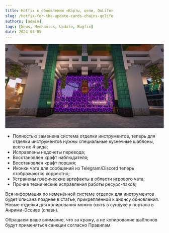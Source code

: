 ```yaml
---
title: Hotfix к обновлению «Карты, цепи, QoLife»
slug: /hotfix-for-the-update-cards-chains-qolife
authors: [admin]
tags: [News, Mechanics, Update, Bugfix]
date: 2024-03-05
---
```


![Портал в Нижний мир в Анрими-Эссиве на HardShard](./img/portal-v-anrimi-essive-na-hardshard.jpg)

<!-- truncate -->

- Полностью заменена система отделки инструментов, теперь для отделки инструментов нужны специальные кузнечные шаблоны, всего их 4 вида;
- Исправлены недочеты перевода;
- Восстановлен крафт наблюдателя;
- Восстановлен крафт поршня;
- Иконки чата для сообщений из Telegram/Discord теперь отображаются корректно;
- Устранены графические артефакты в области игрового чата;
- Прочие технические исправления работы ресурс-паков;

Вся информация по изменённой системе отделок для инструментов будет описана позднее в статье, прикреплённой к анонсу обновления. Новые отделки для копирования можно взять в сундуке у портала в Анрими-Эссиве (спавн). 

Обращаем ваше внимание, что за кражу, а не копирование шаблонов будут применяться санкции согласно Правилам.